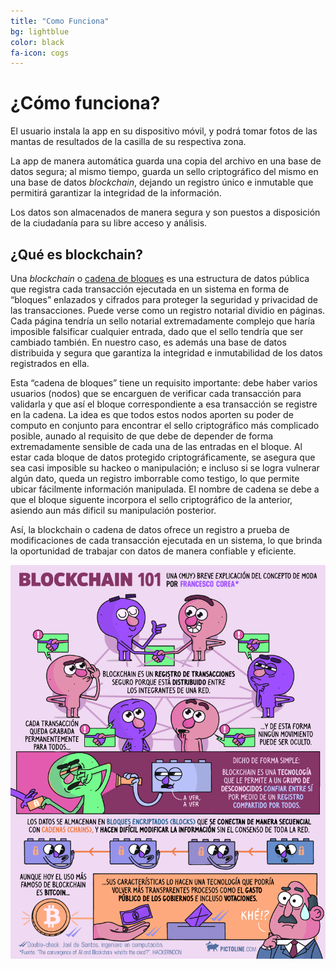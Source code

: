 ```yaml
---
title: "Como Funciona"
bg: lightblue
color: black
fa-icon: cogs
---
```


# ¿Cómo funciona?

El usuario instala la app en su dispositivo móvil, y podrá tomar fotos de las mantas de resultados de la casilla de su respectiva zona.

La app de manera automática guarda una copia del archivo en una base de datos segura; al mismo tiempo, guarda un  sello criptográfico del mismo en una base de datos *blockchain*, dejando un registro único e inmutable que permitirá garantizar la integridad de la información.

Los datos son almacenados de manera segura y son puestos a disposición de la ciudadanía para su libre acceso y análisis.

## ¿Qué es blockchain?

Una *blockchain* o [cadena de bloques](https://es.wikipedia.org/wiki/Cadena_de_bloques) es una estructura de datos pública que registra cada transacción ejecutada en un sistema en forma de “bloques” enlazados y cifrados para proteger la seguridad y privacidad de las transacciones. Puede verse como un registro notarial dividio en páginas. Cada página tendría un sello notarial extremadamente complejo que haría imposible falsificar cualquier entrada, dado que el sello tendría que ser cambiado también. En nuestro caso, es además una base de datos distribuida y segura que garantiza la integridad e inmutabilidad de los datos registrados en ella.

Esta “cadena de bloques” tiene un requisito importante: debe haber varios usuarios (nodos) que se encarguen de verificar cada transacción para validarla y que así el bloque correspondiente a esa transacción se registre en la cadena. La idea es que todos estos nodos aporten su poder de computo en conjunto para encontrar el sello criptográfico más complicado posible, aunado al requisito de que debe de depender de forma extremadamente sensible de cada una de las entradas en el bloque.  Al estar cada bloque de datos protegido criptográficamente, se asegura que sea casi imposible su hackeo o manipulación; e incluso si se logra vulnerar algún dato, queda un registro imborrable como testigo, lo que permite ubicar fácilmente información manipulada. El nombre de cadena se debe a que el bloque siguente incorpora el sello criptográfico de la anterior, asiendo aun más dificil su manipulación posterior. 

Así, la blockchain o cadena de datos ofrece un registro a prueba de modificaciones de cada transacción ejecutada en un sistema, lo que brinda la oportunidad de trabajar con datos de manera confiable y eficiente.

<div style="text-align:center">
  <img src="https://github.com/TuVotoCuenta/tuvotocuenta.github.io/blob/master/_posts/blockchainexplicadapictoline.png" />
</div>


